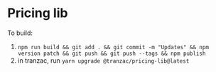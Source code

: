 # Pricing lib

To build:
1. `npm run build && git add . && git commit -m "Updates" && npm version patch && git push && git push --tags && npm publish`
2. in tranzac, run `yarn upgrade @tranzac/pricing-lib@latest`